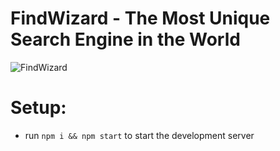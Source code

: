# FindWizard - The Most Unique Search Engine in the World

![FindWizard](https://i.postimg.cc/05Bw3cYj/Find-Wizard.jpg)

# Setup:
- run ```npm i && npm start``` to start the development server

